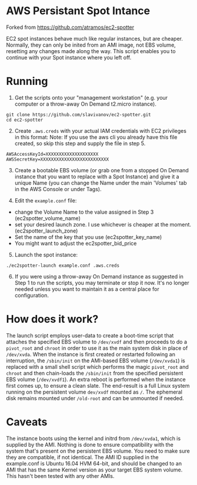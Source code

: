 # AWS Persistant Spot Intance
Forked from https://github.com/atramos/ec2-spotter

EC2 spot instances behave much like regular instances, but are cheaper. 
Normally, they can only be inited from an AMI image, not EBS volume, resetting any changes made along the way.
This script enables you to continue with your Spot instance where you left off.

# Running

1) Get the scripts onto your "management workstation" (e.g. your computer or a throw-away On Demand t2.micro instance).


```
git clone https://github.com/slavivanov/ec2-spotter.git
cd ec2-spotter
```

2) Create `.aws.creds` with your actual IAM credentials with EC2 privileges in this format:
Note: If you use the aws cli you already have this file created, so skip this step and supply the file in step 5.

```
AWSAccessKeyId=XXXXXXXXXXXXXXXXXXXX
AWSSecretKey=XXXXXXXXXXXXXXXXXXXXXXXXXX
```

3) Create a bootable EBS volume (or grab one from a stopped On Demand instance that you want to replace with a Spot Instance) and give it a unique Name (you can change the Name under the main 'Volumes' tab in the AWS Console or under Tags).

4) Edit the `example.conf` file:
- change the Volume Name to the value assigned in Step 3 (ec2spotter_volume_name)
- set your desired launch zone. I use whichever is cheaper at the moment. (ec2spotter_launch_zone)
- Set the name of the key that you use (ec2spotter_key_name)
- You might want to adjust the ec2spotter_bid_price


5) Launch the spot instance: 

```
./ec2spotter-launch example.conf .aws.creds
```

6) If you were using a throw-away On Demand instance as suggested in Step 1 to run the scripts, you may terminate or stop it now. It's no longer needed unless you want to maintain it as a central place for configuration.

# How does it work?

The launch script employs user-data to create a boot-time script that attaches the 
specified EBS volume to `/dev/xvdf` and then proceeds to do a `pivot_root` and `chroot` in order to use  it as 
the main system disk in place of `/dev/xvda`. When the instance is first created or restarted following an interruption,
the `/sbin/init` on the AMI-based EBS volume (`/dev/xvda1`) is replaced with a small shell script which performs the magic `pivot_root` and `chroot` and then chain-loads the `/sbin/init` from the specified persistent EBS volume (`/dev/xvdf1`). 
An extra reboot is performed when the instance first comes up, to ensure a clean slate. 
The end-result is a full Linux system running on the persistent volume `dev/xvdf` mounted as `/`.
The ephemeral disk remains mounted under `/old-root` and can be unmounted if needed.

# Caveats

The instance boots using the kernel and initrd from `/dev/xvda1`, which is supplied by the AMI. Nothing is done
to ensure compatibility with the system that's present on the persistent EBS volume. You need to make sure they
are compatible, if not identical.  The AMI ID supplied in the example.conf is Ubuntu 16.04 HVM 64-bit, and should
be changed to an AMI that has the same Kernel version as your target EBS system volume. This hasn't 
been tested with any other AMIs.
